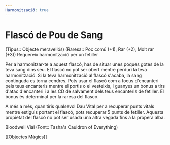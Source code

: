 ```yaml
---
Harmonització: true
---
```

# Flascó de Pou de Sang

(Tipus:: Objecte meravellós)  (Raresa:: Poc comú (+1), Rar (+2), Molt rar (+3)) 
Requereix harmonització per un fetiller

Per a harmonitzar-te a aquest flascó, has de situar unes poques gotes de la teva sang dins seu. El flascó no pot ser obert mentre perduri la teva harmonització. Si la teva harmonització al flascó s'acaba, la sang continguda es torna cendres. Pots usar el flascó com a focus d'encanteri pels teus encanteris mentre el portis o el vesteixis, i guanyes un bonus a tirs d'atac d'encanteri i a les CD de salvament dels teus encanteris de fetiller. El bonus és determinat per la raresa del flascó.

A més a més, quan tiris qualsevol Dau Vital per a recuperar punts vitals mentre estiguis portant el flascó, pots recuperar 5 punts de fetiller. Aquesta propietat del flascó no pot ser usada una altra vegada fins a la propera alba.

Bloodwell Vial (Font:: Tasha's Cauldron of Everything)

[[Objectes Màgics]]